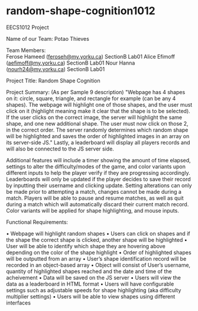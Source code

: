 # random-shape-cognition1012
  EECS1012 Project

Name of our Team: 
  Potao Thieves 

Team Members:	
  Ferose Hameed (feroseh@my.yorku.ca) SectionB Lab01
  Alice Efimoff (aefimoff@my.yorku.ca) SectionB Lab01
  Nour Hanna (nourh24@my.yorku.ca) SectionB Lab01

Project Title: 
  Random Shape Cognition

Project Summary: (As per Sample 9 description)
  "Webpage has 4 shapes on it: circle, square, triangle, and rectangle for example (can be any 4
  shapes). The webpage will highlight one of those shapes, and the user must click on it (highlight
  meaning make it clear that the shape is to be selected). If the user clicks on the correct image,
  the server will highlight the same shape, and one new additional shape. The user must now click
  on those 2, in the correct order. The server randomly determines which random shape will be
  highlighted and saves the order of highlighted images in an array on its server-side JS."
  Lastly, a leaderboard will display all players records and will also be connected to the JS server side. 
  
  Additional features will include a timer showing the amount of time elapsed, settings to alter the difficulty/modes of the game, 
  and color variants upon different inputs to help the player verify if they are progressing accordingly. Leaderboards will 
  only be updated if the player decides to save their record by inputting their username and clicking update. Setting alterations 
  can only be made prior to attempting a match, changes cannot be made during a match. Players will be able to pause and 
  resume matches, as well as quit during a match which will automatically discard their current match record. Color variants
  will be applied for shape highlighting, and mouse inputs.


Functional Requirements:

  •	Webpage will highlight random shapes
  •	Users can click on shapes and if the shape the correct shape is clicked, another shape will be highlighted
  •	User will be able to identify which shape they are hovering above depending on the color of the shape highlight
  •	Order of highlighted shapes will be outputted from an array
  •	User’s shape identification record will be recorded in an object-based array
  •	Object will consist of User’s username, quantity of highlighted shapes reached and the date and time of the acheivement 
  •	Data will be saved on the JS server
  •	Users will view the data as a leaderboard in HTML format
  •	Users will have configurable settings such as adjustable speeds for shape highlighting (aka difficulty multiplier settings)
  •	Users will be able to view shapes using different interfaces

